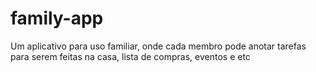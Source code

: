 # family-app
Um aplicativo para uso familiar, onde cada membro pode anotar tarefas para serem feitas na casa, lista de compras, eventos e etc
